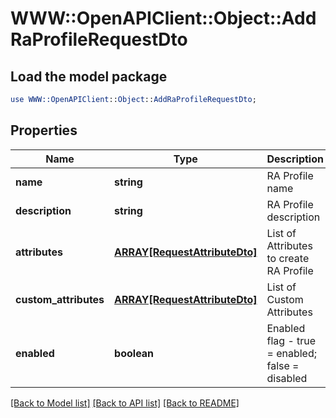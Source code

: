 # WWW::OpenAPIClient::Object::AddRaProfileRequestDto

## Load the model package
```perl
use WWW::OpenAPIClient::Object::AddRaProfileRequestDto;
```

## Properties
Name | Type | Description | Notes
------------ | ------------- | ------------- | -------------
**name** | **string** | RA Profile name | 
**description** | **string** | RA Profile description | [optional] 
**attributes** | [**ARRAY[RequestAttributeDto]**](RequestAttributeDto.md) | List of Attributes to create RA Profile | 
**custom_attributes** | [**ARRAY[RequestAttributeDto]**](RequestAttributeDto.md) | List of Custom Attributes | [optional] 
**enabled** | **boolean** | Enabled flag - true &#x3D; enabled; false &#x3D; disabled | [optional] [default to false]

[[Back to Model list]](../README.md#documentation-for-models) [[Back to API list]](../README.md#documentation-for-api-endpoints) [[Back to README]](../README.md)


